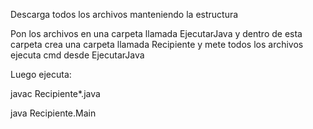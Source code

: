 Descarga todos los archivos manteniendo la estructura

Pon los archivos en una carpeta llamada EjecutarJava y dentro de esta carpeta crea una carpeta llamada Recipiente y mete todos los archivos ejecuta cmd desde EjecutarJava

Luego ejecuta:

javac Recipiente*.java

java Recipiente.Main
